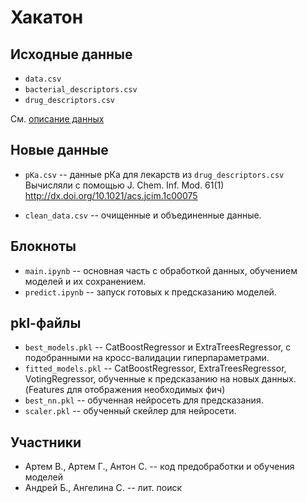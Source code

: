 # Хакатон

## Исходные данные
* ```data.csv```  
* ```bacterial_descriptors.csv```  
* ```drug_descriptors.csv```  

См. [описание данных](data_description.md)

## Новые данные
* ```pKa.csv``` -- данные рКа для лекарств из ```drug_descriptors.csv```  
Вычисляли с помощью J. Chem. Inf. Mod. 61(1)  
http://dx.doi.org/10.1021/acs.jcim.1c00075

* ```clean_data.csv``` -- очищенные и объединенные данные.

## Блокноты
* ```main.ipynb``` -- основная часть с обработкой данных, обучением моделей и их сохранением.
* ```predict.ipynb``` -- запуск готовых к предсказанию моделей.

## pkl-файлы
* ```best_models.pkl``` -- CatBoostRegressor и ExtraTreesRegressor, с подобранными на кросс-валидации гиперпараметрами.
* ```fitted_models.pkl``` -- CatBoostRegressor, ExtraTreesRegressor, VotingRegressor, обученные к предсказанию на новых данных.  
(Features для отображения необходимых фич)
* ```best_nn.pkl``` -- обученная нейросеть для предсказания.
* ```scaler.pkl``` -- обученный скейлер для нейросети.

## Участники
* Артем В., Артем Г., Антон С. -- код предобработки и обучения моделей
* Андрей Б., Ангелина С. -- лит. поиск
